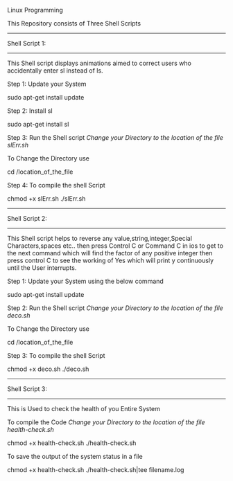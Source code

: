 Linux Programming

This Repository consists of Three Shell Scripts

************************************************************************************************************************************************
Shell Script 1:
************************************************************************************************************************************************

This Shell script displays animations aimed to correct users who accidentally enter sl instead of ls.

Step 1:
Update your System

sudo apt-get install update

Step 2:
Install sl

sudo apt-get install sl

Step 3:
Run the Shell script
*Change your Directory to the location of the file slErr.sh*

To Change the Directory use 

cd /location_of_the_file

Step 4:
To compile the shell Script

chmod +x slErr.sh
./slErr.sh


***********************************************************************************************************************************************
Shell Script 2:
************************************************************************************************************************************************

This Shell script helps to reverse any value,string,integer,Special Characters,spaces etc..
then press Control C or Command C in ios to get to the next command which will find the factor of any positive integer
then press control C to see the working of Yes which will print y continuously until the User interrupts.

Step 1:
Update your System using the below command

sudo apt-get install update

Step 2:
Run the Shell script
*Change your Directory to the location of the file deco.sh*

To Change the Directory use 

cd /location_of_the_file

Step 3:
To compile the shell Script

chmod +x deco.sh
./deco.sh 


************************************************************************************************************************************************
Shell Script 3:
************************************************************************************************************************************************
This is Used to check the health of you Entire System 

To compile the Code
*Change your Directory to the location of the file health-check.sh*

chmod +x health-check.sh
./health-check.sh


To save the output of the system status in a file

chmod +x health-check.sh
./health-check.sh|tee filename.log






